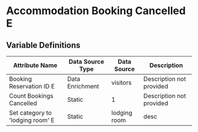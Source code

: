 # Accommodation Booking Cancelled E

### 

## Variable Definitions

| Attribute Name|Data Source Type|Data Source|Description|
| --- | --- | --- | --- |
|Booking Reservation ID E|Data Enrichment|visitors|Description not provided|
|Count Bookings Cancelled|Static|1|Description not provided|
|Set category to 'lodging room' E|Static|lodging room|desc|



